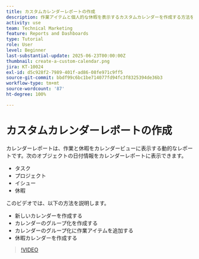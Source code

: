 ```yaml
---
title: カスタムカレンダーレポートの作成
description: 作業アイテムと個人的な休暇を表示するカスタムカレンダーを作成する方法を学びます。
activity: use
team: Technical Marketing
feature: Reports and Dashboards
type: Tutorial
role: User
level: Beginner
last-substantial-update: 2025-06-23T00:00:00Z
thumbnail: create-a-custom-calendar.png
jira: KT-10024
exl-id: d5c928f2-7989-401f-ad86-08fe971c9ff5
source-git-commit: bbdf99c6bc1be714077fd94fc3f8325394de36b3
workflow-type: tm+mt
source-wordcount: '87'
ht-degree: 100%

---
```


# カスタムカレンダーレポートの作成

カレンダーレポートは、作業と休暇をカレンダービューに表示する動的なレポートです。次のオブジェクトの日付情報をカレンダーレポートに表示できます。

* タスク
* プロジェクト
* イシュー
* 休暇

このビデオでは、以下の方法を説明します。

* 新しいカレンダーを作成する
* カレンダーのグループ化を作成する
* カレンダーのグループ化に作業アイテムを追加する
* 休暇カレンダーを作成する

>[!VIDEO](https://video.tv.adobe.com/v/3423482/?quality=12&learn=on&enablevpops=1)

